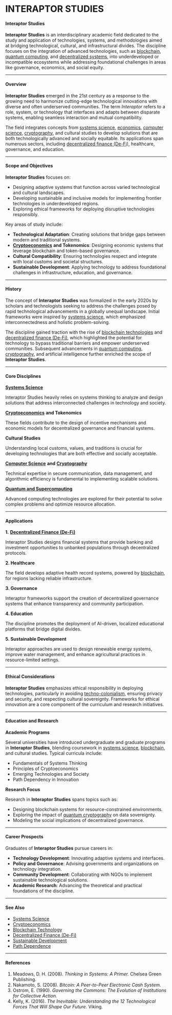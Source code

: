 # INTERAPTOR STUDIES

#### **Interaptor Studies**

**Interaptor Studies** is an interdisciplinary academic field dedicated to the study and application of technologies, systems, and methodologies aimed at bridging technological, cultural, and infrastructural divides. The discipline focuses on the integration of advanced technologies, such as [blockchain](misinformation_and_uap.md), [quantum computing](../joes_notes/environment/climate_neutrality.md), and [decentralized systems](quantum_cryptography.md), into underdeveloped or incompatible ecosystems while addressing foundational challenges in areas like governance, economics, and social equity.

***

#### **Overview**

**Interaptor Studies** emerged in the 21st century as a response to the growing need to harmonize cutting-edge technological innovations with diverse and often underserved communities. The term _Interaptor_ refers to a role, system, or technology that interfaces and adapts between disparate systems, enabling seamless interaction and mutual compatibility.

The field integrates concepts from [systems science](systems_science.md), [economics](reverse_chronological_biographies.md), [computer science](ontological_shock.md), [cryptography](price_per_compute.md), and cultural studies to develop solutions that are both technologically advanced and socially equitable. Its applications span numerous sectors, including [decentralized finance (De-Fi)](ray_kurzweil.md), healthcare, governance, and education.

***

#### **Scope and Objectives**

**Interaptor Studies** focuses on:

* Designing adaptive systems that function across varied technological and cultural landscapes.
* Developing sustainable and inclusive models for implementing frontier technologies in underdeveloped regions.
* Exploring ethical frameworks for deploying disruptive technologies responsibly.

Key areas of study include:

* **Technological Adaptation**: Creating solutions that bridge gaps between modern and traditional systems.
* [**Cryptoeconomics**](pentagon_uap_report_2021.md) **and Tokenomics**: Designing economic systems that leverage blockchain and token-based governance.
* **Cultural Compatibility**: Ensuring technologies respect and integrate with local customs and societal structures.
* **Sustainable Development**: Applying technology to address foundational challenges in infrastructure, education, and governance.

***

#### **History**

The concept of **Interaptor Studies** was formalized in the early 2020s by scholars and technologists seeking to address the challenges posed by rapid technological advancements in a globally unequal landscape. Initial frameworks were inspired by [systems science](systems_science.md), which emphasized interconnectedness and holistic problem-solving.

The discipline gained traction with the rise of [blockchain technologies](misinformation_and_uap.md) and [decentralized finance (De-Fi)](ray_kurzweil.md), which highlighted the potential for technology to bypass traditional barriers and empower underserved communities. Subsequent advancements in [quantum computing](../joes_notes/environment/climate_neutrality.md), [cryptography](price_per_compute.md), and artificial intelligence further enriched the scope of **Interaptor Studies**.

***

#### **Core Disciplines**

[**Systems Science**](systems_science.md)

Interaptor Studies heavily relies on systems thinking to analyze and design solutions that address interconnected challenges in technology and society.

[**Cryptoeconomics**](pentagon_uap_report_2021.md) **and Tokenomics**

These fields contribute to the design of incentive mechanisms and economic models for decentralized governance and financial systems.

**Cultural Studies**

Understanding local customs, values, and traditions is crucial for developing technologies that are both effective and socially acceptable.

[**Computer Science**](ontological_shock.md) **and** [**Cryptography**](price_per_compute.md)

Technical expertise in secure communication, data management, and algorithmic efficiency is fundamental to implementing scalable solutions.

[**Quantum and Supercomputing**](../joes_notes/environment/climate_neutrality.md)

Advanced computing technologies are explored for their potential to solve complex problems and optimize resource allocation.

***

#### **Applications**

**1.** [**Decentralized Finance (De-Fi)**](ray_kurzweil.md)

Interaptor Studies designs financial systems that provide banking and investment opportunities to unbanked populations through decentralized protocols.

**2. Healthcare**

The field develops adaptive health record systems, powered by [blockchain](misinformation_and_uap.md), for regions lacking reliable infrastructure.

**3. Governance**

Interaptor frameworks support the creation of decentralized governance systems that enhance transparency and community participation.

**4. Education**

The discipline promotes the deployment of AI-driven, localized educational platforms that bridge digital divides.

**5. Sustainable Development**

Interaptor approaches are used to design renewable energy systems, improve water management, and enhance agricultural practices in resource-limited settings.

***

#### **Ethical Considerations**

**Interaptor Studies** emphasizes ethical responsibility in deploying technologies, particularly in avoiding [techno-colonialism](https://en.wikipedia.org/wiki/Techno-colonialism), ensuring privacy and security, and respecting cultural sovereignty. Frameworks for ethical innovation are a core component of the curriculum and research initiatives.

***

#### **Education and Research**

**Academic Programs**

Several universities have introduced undergraduate and graduate programs in **Interaptor Studies**, blending coursework in [systems science](systems_science.md), [blockchain](misinformation_and_uap.md), and cultural studies. Typical curricula include:

* Fundamentals of Systems Thinking
* Principles of Cryptoeconomics
* Emerging Technologies and Society
* Path Dependency in Innovation

**Research Focus**

Research in **Interaptor Studies** spans topics such as:

* Designing blockchain systems for resource-constrained environments.
* Exploring the impact of [quantum cryptography](../joes_notes/environment/electric_vehicles.md) on data sovereignty.
* Modeling the social implications of decentralized governance.

***

#### **Career Prospects**

Graduates of **Interaptor Studies** pursue careers in:

* **Technology Development**: Innovating adaptive systems and interfaces.
* **Policy and Governance**: Advising governments and organizations on technology integration.
* **Community Development**: Collaborating with NGOs to implement sustainable technological solutions.
* **Academic Research**: Advancing the theoretical and practical foundations of the discipline.

***

#### **See Also**

* [Systems Science](systems_science.md)
* [Cryptoeconomics](pentagon_uap_report_2021.md)
* [Blockchain Technology](misinformation_and_uap.md)
* [Decentralized Finance (De-Fi)](ray_kurzweil.md)
* [Sustainable Development](../joes_notes/misc/contingency_planning.md)
* [Path Dependence](../joes_notes/ai/democratizing_agi.md)

***

#### **References**

1. Meadows, D. H. (2008). _Thinking in Systems: A Primer._ Chelsea Green Publishing.
2. Nakamoto, S. (2008). _Bitcoin: A Peer-to-Peer Electronic Cash System._
3. Ostrom, E. (1990). _Governing the Commons: The Evolution of Institutions for Collective Action._
4. Kelly, K. (2016). _The Inevitable: Understanding the 12 Technological Forces That Will Shape Our Future._ Viking.
